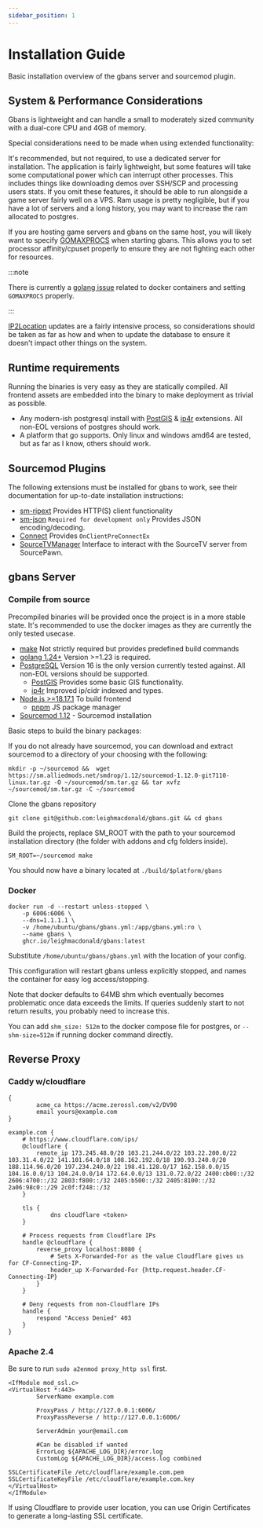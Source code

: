 ```yaml
---
sidebar_position: 1
---
```


# Installation Guide

Basic installation overview of the gbans server and sourcemod plugin.



## System & Performance Considerations

Gbans is lightweight and can handle a small to moderately sized community with a dual-core CPU and 4GB of memory.

Special considerations need to be made when using extended functionality:

It's recommended, but not required, to use a dedicated server for installation. The application is fairly lightweight,
but some features
will take some computational power which can interrupt other processes. This includes things like downloading demos
over SSH/SCP and processing users stats. If you omit these features, it should be able to run alongside a game server
fairly
well on a VPS. Ram usage is pretty negligible, but if you have a lot of servers and a long history, you may want to
increase the ram allocated to postgres.

If you are hosting game servers and gbans on the same host, you will likely want to
specify [GOMAXPROCS](https://pkg.go.dev/runtime#hdr-Environment_Variables)
when starting gbans. This allows you to set processor affinity/cpuset properly to ensure they are not fighting each other
for resources.

:::note

There is currently a [golang issue](https://github.com/golang/go/issues/33803) related to docker containers
and setting `GOMAXPROCS` properly.

:::

[IP2Location](https://lite.ip2location.com/) updates are a fairly intensive process, so considerations should be taken as far as how and when to update
the database
to ensure it doesn't impact other things on the system.

## Runtime requirements

Running the binaries is very easy as they are statically compiled. All frontend assets are embedded into the binary
to make deployment as trivial as possible.

- Any modern-ish postgresql install with [PostGIS](https://postgis.net/) & [ip4r](https://github.com/RhodiumToad/ip4r)
  extensions. All non-EOL versions of postgres should work.
- A platform that go supports. Only linux and windows amd64 are tested, but as far as I know, others should work.

## Sourcemod Plugins

The following extensions must be installed for gbans to work, see their documentation for up-to-date installation
instructions:

- [sm-ripext](https://github.com/ErikMinekus/sm-ripext) Provides HTTP(S) client functionality
- [sm-json](https://github.com/clugg/sm-json) `Required for development only` Provides JSON encoding/decoding.
- [Connect](https://github.com/asherkin/connect) Provides `OnClientPreConnectEx`
- [SourceTVManager](https://github.com/peace-maker/sourcetvmanager) Interface to interact with the SourceTV server from
  SourcePawn.

## gbans Server

### Compile from source

Precompiled binaries will be provided once the project is in a more stable state. It's recommended to use the docker
images as they are currently the only tested usecase.

- [make](https://www.gnu.org/software/make/) Not strictly required but provides predefined build commands
- [golang 1.24+](https://golang.org/) Version >=1.23 is required.
- [PostgreSQL](https://www.postgresql.org/) Version 16 is the only version currently tested against. All non-EOL
  versions should be supported.
    - [PostGIS](https://postgis.net/) Provides some basic GIS functionality.
    - [ip4r](https://github.com/RhodiumToad/ip4r) Improved ip/cidr indexed and types.
- [Node.js >=18.17.1](https://nodejs.org/en/) To build frontend
    - [pnpm](https://pnpm.io/) JS package manager
- [Sourcemod 1.12](https://www.sourcemod.net/) - Sourcemod installation

Basic steps to build the binary packages:

If you do not already have sourcemod, you can download and extract sourcemod to a directory of your choosing with the
following:

```shell
mkdir -p ~/sourcemod &&  wget https://sm.alliedmods.net/smdrop/1.12/sourcemod-1.12.0-git7110-linux.tar.gz -O ~/sourcemod/sm.tar.gz && tar xvfz ~/sourcemod/sm.tar.gz -C ~/sourcemod
```

Clone the gbans repository

```shell
git clone git@github.com:leighmacdonald/gbans.git && cd gbans
````

Build the projects, replace SM_ROOT with the path to your sourcemod installation directory (the folder with addons and
cfg folders inside).

```shell
SM_ROOT=~/sourcemod make
````

You should now have a binary located at `./build/$platform/gbans`

### Docker

```shell
docker run -d --restart unless-stopped \
    -p 6006:6006 \
    --dns=1.1.1.1 \
    -v /home/ubuntu/gbans/gbans.yml:/app/gbans.yml:ro \
    --name gbans \
    ghcr.io/leighmacdonald/gbans:latest
```

Substitute `/home/ubuntu/gbans/gbans.yml` with the location of your config.

This configuration will restart gbans unless explicitly stopped, and names the container for easy log access/stopping.

Note that docker defaults to 64MB shm which eventually becomes problematic once data exceeds the limits. If queries
suddenly start to not return results, you probably need to increase this.

You can add `shm_size: 512m` to the docker compose file for postgres, or `--shm-size=512m` if running docker command
directly.

## Reverse Proxy

### Caddy w/cloudflare

```
{
        acme_ca https://acme.zerossl.com/v2/DV90
        email yours@example.com
}

example.com {
    # https://www.cloudflare.com/ips/
    @cloudflare {
        remote_ip 173.245.48.0/20 103.21.244.0/22 103.22.200.0/22 103.31.4.0/22 141.101.64.0/18 108.162.192.0/18 190.93.240.0/20 188.114.96.0/20 197.234.240.0/22 198.41.128.0/17 162.158.0.0/15 104.16.0.0/13 104.24.0.0/14 172.64.0.0/13 131.0.72.0/22 2400:cb00::/32 2606:4700::/32 2803:f800::/32 2405:b500::/32 2405:8100::/32 2a06:98c0::/29 2c0f:f248::/32
    }

    tls {
            dns cloudflare <token>
    }

    # Process requests from Cloudflare IPs
    handle @cloudflare {
        reverse_proxy localhost:8080 {
            # Sets X-Forwarded-For as the value Cloudflare gives us for CF-Connecting-IP.
            header_up X-Forwarded-For {http.request.header.CF-Connecting-IP}
        }
    }

    # Deny requests from non-Cloudflare IPs
    handle {
        respond "Access Denied" 403
    }
}

```

### Apache 2.4

Be sure to run `sudo a2enmod proxy_http ssl` first.

```
<IfModule mod_ssl.c>
<VirtualHost *:443>
        ServerName example.com

        ProxyPass / http://127.0.0.1:6006/
        ProxyPassReverse / http://127.0.0.1:6006/

        ServerAdmin your@email.com

        #Can be disabled if wanted
        ErrorLog ${APACHE_LOG_DIR}/error.log
        CustomLog ${APACHE_LOG_DIR}/access.log combined

SSLCertificateFile /etc/cloudflare/example.com.pem
SSLCertificateKeyFile /etc/cloudflare/example.com.key
</VirtualHost>
</IfModule>
```

If using Cloudflare to provide user location, you can use Origin Certificates to generate a long-lasting SSL
certificate.
